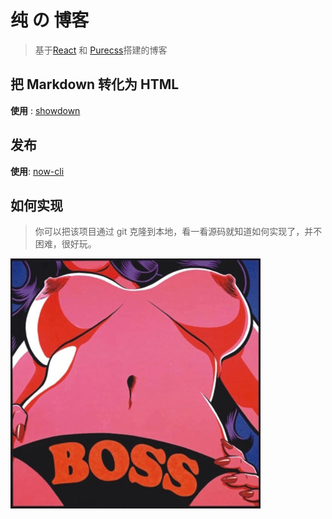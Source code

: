 # 纯 の 博客

> 基于[React](https://reactjs.org/) 和 [Purecss](https://purecss.io/)搭建的博客

## 把 Markdown 转化为 HTML

**使用** : [showdown](https://github.com/showdownjs/showdown)

## 发布

**使用**: [now-cli](https://github.com/zeit/now-cli)

## 如何实现

> 你可以把该项目通过 git 克隆到本地，看一看源码就知道如何实现了，并不困难，很好玩。

![image](../pictures/sexy_carton.jpg)
